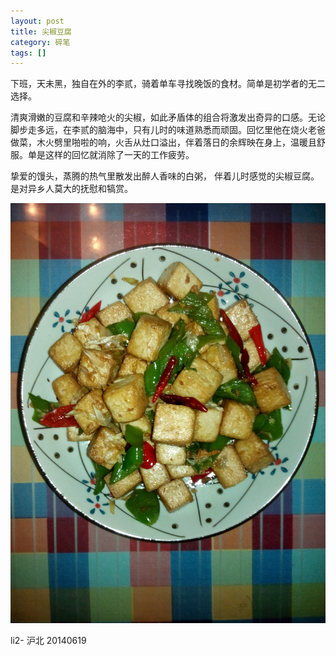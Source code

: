 ```yaml
---
layout: post
title: 尖椒豆腐
category: 碎笔
tags: []
---
```


下班，天未黑，独自在外的李贰，骑着单车寻找晚饭的食材。简单是初学者的无二选择。

清爽滑嫩的豆腐和辛辣呛火的尖椒，如此矛盾体的组合将激发出奇异的口感。无论脚步走多远，在李贰的脑海中，只有儿时的味道熟悉而顽固。回忆里他在烧火老爸做菜，木火劈里啪啦的响，火舌从灶口溢出，伴着落日的余辉映在身上，温暖且舒服。单是这样的回忆就消除了一天的工作疲劳。

挚爱的馒头，蒸腾的热气里散发出醉人香味的白粥， 伴着儿时感觉的尖椒豆腐。是对异乡人莫大的抚慰和犒赏。

![image](/assets/img/life/20140618_尖椒豆腐.jpg)


li2- 沪北 20140619
